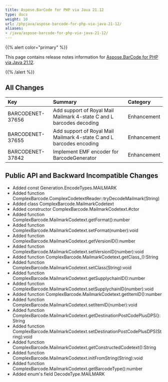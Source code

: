 ```yaml
---
title: Aspose.BarCode for PHP via Java 21.12
type: docs
weight: 10
url: /phpjava/aspose-barcode-for-php-via-java-21-12/
aliases:
- /java/aspose-barcode-for-php-via-java-21-12/
---
```


{{% alert color="primary" %}} 

This page contains release notes information for [Aspose.BarCode for PHP via Java 21.12](https://downloads.aspose.com/barcode/php/new-releases/aspose.barcode-for-php-via-java-21.12/).

{{% /alert %}} 
## **All Changes**

|**Key**|**Summary**|**Category**|
| :- | :- | :- |
|BARCODENET-37656|Add support of Royal Mail Mailmark 4-state C and L barcodes decoding|Enhancement|
|BARCODENET-37655|Add support of Royal Mail Mailmark 4-state C and L barcodes encoding|Enhancement|
|BARCODENET-37842|Implement EMF encoder for BarcodeGenerator|Enhancement|

## **Public API and Backward Incompatible Changes**

- Added const Generation.EncodeTypes.MAILMARK
- Added function ComplexBarcode.ComplexCodetextReader::tryDecodeMailmark(String)
- Added class ComplexBarcode.MailmarkCodetext
- Added constructor ComplexBarcode.MailmarkCodetext.#ctor
- Added function ComplexBarcode.MailmarkCodetext.getFormat():number
- Added function ComplexBarcode.MailmarkCodetext.setFormat(number):void
- Added function ComplexBarcode.MailmarkCodetext.getVersionID():number
- Added function ComplexBarcode.MailmarkCodetext.setVersionID(number):void
- Added function ComplexBarcode.MailmarkCodetext.getClass_():String
- Added function ComplexBarcode.MailmarkCodetext.setClass(String):void
- Added function ComplexBarcode.MailmarkCodetext.getSupplychainID():number
- Added function ComplexBarcode.MailmarkCodetext.setSupplychainID(number):void
- Added function ComplexBarcode.MailmarkCodetext.getItemID():number
- Added function ComplexBarcode.MailmarkCodetext.setItemID(number):void
- Added function ComplexBarcode.MailmarkCodetext.getDestinationPostCodePlusDPS():String
- Added function ComplexBarcode.MailmarkCodetext.setDestinationPostCodePlusDPS(String):void
- Added function ComplexBarcode.MailmarkCodetext.getConstructedCodetext():String
- Added function ComplexBarcode.MailmarkCodetext.initFromString(String):void
- Added function ComplexBarcode.MailmarkCodetext.getBarcodeType():number
- Added enum's field DecodeType.MAILMARK
